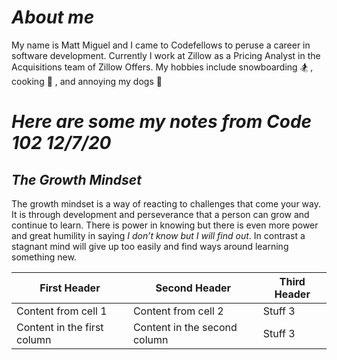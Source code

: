 # *About me*

My name is Matt Miguel and I came to Codefellows to peruse a career in software development. Currently I work at Zillow as a Pricing Analyst in the Acquisitions team of Zillow Offers. My hobbies include snowboarding :snowboarder: , cooking :bento: , and annoying my dogs :dog:






# *Here are some my notes from Code 102 12/7/20*
## *The Growth Mindset*
  
  
 The growth mindset is a way of reacting to challenges that come your way. It is through development and perseverance that a person can grow and continue to learn. There is power in knowing but there is even more power and great humility in saying _I don’t know but I will find out_.  In contrast a stagnant mind will give up too easily and find ways around learning something new. 
  
  
  
  First Header | Second Header | Third Header
------------ | ------------- | --------------
Content from cell 1 | Content from cell 2 | Stuff 3
Content in the first column | Content in the second column | Stuff 3
  
  

